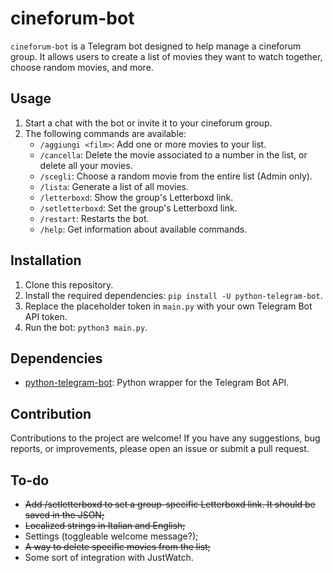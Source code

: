 # cineforum-bot
`cineforum-bot` is a Telegram bot designed to help manage a cineforum group. It allows users to create a list of movies they want to watch together, choose random movies, and more.

## Usage
1. Start a chat with the bot or invite it to your cineforum group.
2. The following commands are available:
   - `/aggiungi <film>`: Add one or more movies to your list.
   - `/cancella`: Delete the movie associated to a number in the list, or delete all your movies.
   - `/scegli`: Choose a random movie from the entire list (Admin only).
   - `/lista`: Generate a list of all movies.
   - `/letterboxd`: Show the group's Letterboxd link.
   - `/setletterboxd`: Set the group's Letterboxd link.
   - `/restart`: Restarts the bot.
   - `/help`: Get information about available commands.

## Installation
1. Clone this repository.
2. Install the required dependencies: `pip install -U python-telegram-bot`.
3. Replace the placeholder token in `main.py` with your own Telegram Bot API token.
4. Run the bot: `python3 main.py`.

## Dependencies
- [python-telegram-bot](https://python-telegram-bot.readthedocs.io/): Python wrapper for the Telegram Bot API.

## Contribution
Contributions to the project are welcome! If you have any suggestions, bug reports, or improvements, please open an issue or submit a pull request.

## To-do
- ~~Add /setletterboxd to set a group-specific Letterboxd link. It should be saved in the JSON;~~
- ~~Localized strings in Italian and English;~~
- Settings (toggleable welcome message?);
- ~~A way to delete specific movies from the list;~~
- Some sort of integration with JustWatch.
